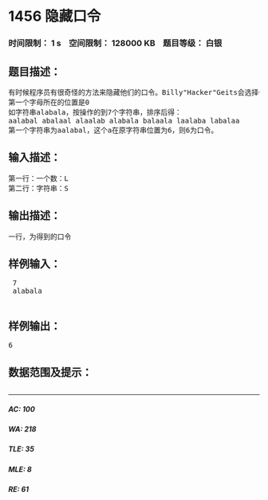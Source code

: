 # 1456 隐藏口令   
### 时间限制： 1 s&nbsp;&nbsp;&nbsp;&nbsp;空间限制： 128000 KB&nbsp;&nbsp;&nbsp;&nbsp;题目等级： 白银  
## 题目描述：  

<pre>
有时候程序员有很奇怪的方法来隐藏他们的口令。Billy"Hacker"Geits会选择一个字符串S（由L个小写字母组成，5<=L<=100,000），然后他把S顺时针绕成一个圈，每次取一个做开头字母并顺时针依次取字母而组成一个字符串。这样将得到一些字符串，他把它们排序后取出第一个字符串。把这个字符串的第一个字母在原字符串中的位置做为口令。
第一个字母所在的位置是0
如字符串alabala，按操作的到7个字符串，排序后得：
aalabal abalaal alaalab alabala balaala laalaba labalaa
第一个字符串为aalabal，这个a在原字符串位置为6，则6为口令。 
</pre>
  
  
## 输入描述：  

<pre>
第一行：一个数：L
第二行：字符串：S 
</pre>
  
  
## 输出描述：  

<pre>
一行，为得到的口令
</pre>
  
  
## 样例输入：  

<pre>
 7
 alabala

</pre>
  
  
## 样例输出：  

<pre>
6
</pre>
  
  
## 数据范围及提示：  

<pre>
</pre>
  
  
***  

##### AC: 100  
##### WA: 218  
##### TLE: 35  
##### MLE: 8  
##### RE: 61  
